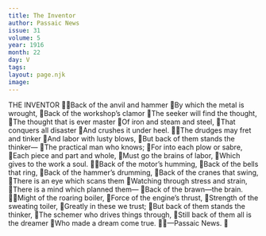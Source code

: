 ```yaml
---
title: The Inventor
author: Passaic News
issue: 31
volume: 5
year: 1916
month: 22
day: V
tags:
layout: page.njk
image:
---
```

THE INVENTOR Back of the anvil and hammer By which the metal is wrought, Back of the workshop’s clamor The seeker will find the thought, The thought that is ever master Of iron and steam and steel, That conquers all disaster And crushes it under heel. The drudges may fret and tinker And labor with lusty blows, But back of them stands the thinker— The practical man who knows; For into each plow or sabre, Each piece and part and whole, Must go the brains of labor, Which gives to the work a soul. Back of the motor’s humming, Back of the bells that ring, Back of the hammer’s drumming, Back of the cranes that swing, There is an eye which scans them Watching through stress and strain, There is a mind which planned them— Back of the brawn—the brain. Might of the roaring boiler, Force of the engine’s thrust, Strength of the sweating toiler, Greatly in these we trust; But back of them stands the thinker, The schemer who drives things through, Still back of them all is the dreamer Who made a dream come true. —Passaic News. 
